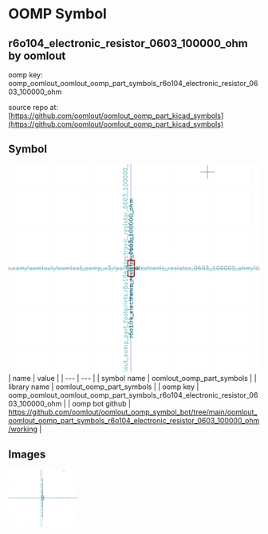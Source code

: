 # OOMP Symbol  
## r6o104_electronic_resistor_0603_100000_ohm  by oomlout  
  
oomp key: oomp_oomlout_oomlout_oomp_part_symbols_r6o104_electronic_resistor_0603_100000_ohm  
  
source repo at: [https://github.com/oomlout/oomlout_oomp_part_kicad_symbols](https://github.com/oomlout/oomlout_oomp_part_kicad_symbols)  
## Symbol  
  
[![working.png](working_600.png)](working.png)  
| name | value | 
| --- | --- | 
| symbol name | oomlout_oomp_part_symbols | 
| library name | oomlout_oomp_part_symbols | 
| oomp key | oomp_oomlout_oomlout_oomp_part_symbols_r6o104_electronic_resistor_0603_100000_ohm | 
| oomp bot github | https://github.com/oomlout/oomlout_oomp_symbol_bot/tree/main/oomlout_oomlout_oomp_part_symbols_r6o104_electronic_resistor_0603_100000_ohm/working | 
## Images  
  
[![working.png](working_140.png)](working.png)  
